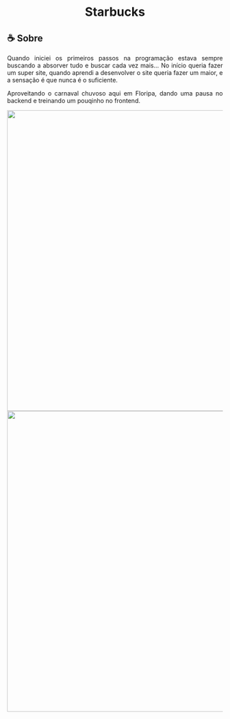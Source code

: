 <h1 align="center">Starbucks</h1> 

## ☕ Sobre  <a	name="sobre"></a>

<p align="justify">Quando iniciei os primeiros passos na programação estava sempre buscando a absorver tudo e buscar cada vez mais...
No início queria fazer um super site, quando aprendi a desenvolver o site queria fazer um maior, e a sensação é que nunca é o suficiente.</p>

<p align="justify">Aproveitando o carnaval chuvoso aqui em Floripa, dando uma pausa no backend e treinando um pouqinho no frontend.
</p>

  <div align="center">
<img src="https://user-images.githubusercontent.com/104724792/220173757-d5f0b045-c2b3-4609-84a7-f70c8bb089f5.PNG" width="700px" />
</div>

  <div align="center">
<img src="https://user-images.githubusercontent.com/104724792/220173799-49b5d3bc-7603-42f5-981a-9532968ce1fc.PNG" width="700px" />
</div>
